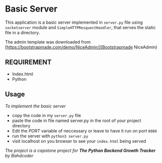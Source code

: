 # Basic Server
This application is a basic server implemented in `server.py` file using `socketserver` module and `SimpleHTTPResquestHandler`, that serves the static file in a directory.

The admin template was downloaded from [https://bootstrapmade.com/demo/NiceAdmin/](Bootstrapmade NiceAdmin)

## REQUIREMENT
* Index.html
* Python

## Usage
_To implement the basic server_
+ copy the code in my `server.py` file 
+ paste the code in file named server.py in the root of your project directory
+ Edit the *PORT* variable of neccessary or leave to have it run on port `8080`
+ run the server with `python3 server.py`
+ visit localhost on you browser to see your `index.html` being served

_The project is a capstone project for **The Python Backend Growth Tracker** by Bahdcoder_